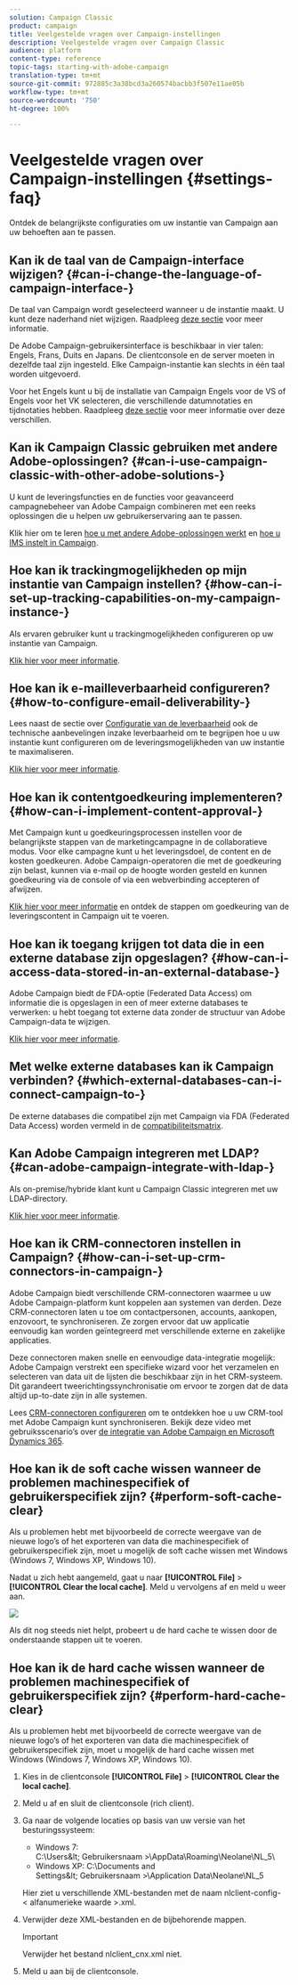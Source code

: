 ```yaml
---
solution: Campaign Classic
product: campaign
title: Veelgestelde vragen over Campaign-instellingen
description: Veelgestelde vragen over Campaign Classic
audience: platform
content-type: reference
topic-tags: starting-with-adobe-campaign
translation-type: tm+mt
source-git-commit: 972885c3a38bcd3a260574bacbb3f507e11ae05b
workflow-type: tm+mt
source-wordcount: '750'
ht-degree: 100%

---
```



# Veelgestelde vragen over Campaign-instellingen {#settings-faq}

Ontdek de belangrijkste configuraties om uw instantie van Campaign aan uw behoeften aan te passen.

## Kan ik de taal van de Campaign-interface wijzigen? {#can-i-change-the-language-of-campaign-interface-}

De taal van Campaign wordt geselecteerd wanneer u de instantie maakt. U kunt deze naderhand niet wijzigen. Raadpleeg [deze sectie](../../installation/using/creating-an-instance-and-logging-on.md) voor meer informatie.

De Adobe Campaign-gebruikersinterface is beschikbaar in vier talen: Engels, Frans, Duits en Japans. De clientconsole en de server moeten in dezelfde taal zijn ingesteld. Elke Campaign-instantie kan slechts in één taal worden uitgevoerd.

Voor het Engels kunt u bij de installatie van Campaign Engels voor de VS of Engels voor het VK selecteren, die verschillende datumnotaties en tijdnotaties hebben. Raadpleeg [deze sectie](../../platform/using/adobe-campaign-workspace.md#date-and-time) voor meer informatie over deze verschillen.

## Kan ik Campaign Classic gebruiken met andere Adobe-oplossingen? {#can-i-use-campaign-classic-with-other-adobe-solutions-}

U kunt de leveringsfuncties en de functies voor geavanceerd campagnebeheer van Adobe Campaign combineren met een reeks oplossingen die u helpen uw gebruikerservaring aan te passen.

Klik hier om te leren [hoe u met andere Adobe-oplossingen werkt](../../integrations/using/about-campaign-integrations.md) en [hoe u IMS instelt in Campaign](../../integrations/using/about-adobe-id.md).

## Hoe kan ik trackingmogelijkheden op mijn instantie van Campaign instellen? {#how-can-i-set-up-tracking-capabilities-on-my-campaign-instance-}

Als ervaren gebruiker kunt u trackingmogelijkheden configureren op uw instantie van Campaign.

[Klik hier voor meer informatie](../../installation/using/deploying-an-instance.md#tracking-configuration).

## Hoe kan ik e-mailleverbaarheid configureren? {#how-to-configure-email-deliverability-}

Lees naast de sectie over [Configuratie van de leverbaarheid](../../delivery/using/about-deliverability.md#configuration) ook de technische aanbevelingen inzake leverbaarheid om te begrijpen hoe u uw instantie kunt configureren om de leveringsmogelijkheden van uw instantie te maximaliseren.

[Klik hier voor meer informatie](../../delivery/using/technical-recommendations.md).

## Hoe kan ik contentgoedkeuring implementeren? {#how-can-i-implement-content-approval-}

Met Campaign kunt u goedkeuringsprocessen instellen voor de belangrijkste stappen van de marketingcampagne in de collaboratieve modus. Voor elke campagne kunt u het leveringsdoel, de content en de kosten goedkeuren. Adobe Campaign-operatoren die met de goedkeuring zijn belast, kunnen via e-mail op de hoogte worden gesteld en kunnen goedkeuring via de console of via een webverbinding accepteren of afwijzen.

[Klik hier voor meer informatie](../../campaign/using/marketing-campaign-approval.md#checking-and-approving-deliveries) en ontdek de stappen om goedkeuring van de leveringscontent in Campaign uit te voeren.

## Hoe kan ik toegang krijgen tot data die in een externe database zijn opgeslagen? {#how-can-i-access-data-stored-in-an-external-database-}

Adobe Campaign biedt de FDA-optie (Federated Data Access) om informatie die is opgeslagen in een of meer externe databases te verwerken: u hebt toegang tot externe data zonder de structuur van Adobe Campaign-data te wijzigen.

[Klik hier voor meer informatie](../../installation/using/connecting-to-database.md).

## Met welke externe databases kan ik Campaign verbinden? {#which-external-databases-can-i-connect-campaign-to-}

De externe databases die compatibel zijn met Campaign via FDA (Federated Data Access) worden vermeld in de [compatibiliteitsmatrix](../../rn/using/compatibility-matrix.md).

## Kan Adobe Campaign integreren met LDAP? {#can-adobe-campaign-integrate-with-ldap-}

Als on-premise/hybride klant kunt u Campaign Classic integreren met uw LDAP-directory.

[Klik hier voor meer informatie](../../installation/using/connecting-through-ldap.md).

## Hoe kan ik CRM-connectoren instellen in Campaign? {#how-can-i-set-up-crm-connectors-in-campaign-}

Adobe Campaign biedt verschillende CRM-connectoren waarmee u uw Adobe Campaign-platform kunt koppelen aan systemen van derden. Deze CRM-connectoren laten u toe om contactpersonen, accounts, aankopen, enzovoort, te synchroniseren. Ze zorgen ervoor dat uw applicatie eenvoudig kan worden geïntegreerd met verschillende externe en zakelijke applicaties.

Deze connectoren maken snelle en eenvoudige data-integratie mogelijk: Adobe Campaign verstrekt een specifieke wizard voor het verzamelen en selecteren van data uit de lijsten die beschikbaar zijn in het CRM-systeem. Dit garandeert tweerichtingssynchronisatie om ervoor te zorgen dat de data altijd up-to-date zijn in alle systemen.

Lees [CRM-connectoren configureren](../../platform/using/crm-connectors.md) om te ontdekken hoe u uw CRM-tool met Adobe Campaign kunt synchroniseren. Bekijk deze video met gebruiksscenario’s over [de integratie van Adobe Campaign en Microsoft Dynamics 365](https://helpx.adobe.com/campaign/kt/acc/using/acc-integrate-dynamics365-with-acc-feature-video-set-up.html).

## Hoe kan ik de soft cache wissen wanneer de problemen machinespecifiek of gebruikerspecifiek zijn? {#perform-soft-cache-clear}

Als u problemen hebt met bijvoorbeeld de correcte weergave van de nieuwe logo’s of het exporteren van data die machinespecifiek of gebruikerspecifiek zijn, moet u mogelijk de soft cache wissen met Windows (Windows 7, Windows XP, Windows 10).

Nadat u zich hebt aangemeld, gaat u naar **[!UICONTROL File]** > **[!UICONTROL Clear the local cache]**. Meld u vervolgens af en meld u weer aan.

![](assets/faq_soft_cache.png)

Als dit nog steeds niet helpt, probeert u de hard cache te wissen door de onderstaande stappen uit te voeren.

## Hoe kan ik de hard cache wissen wanneer de problemen machinespecifiek of gebruikerspecifiek zijn? {#perform-hard-cache-clear}

Als u problemen hebt met bijvoorbeeld de correcte weergave van de nieuwe logo’s of het exporteren van data die machinespecifiek of gebruikerspecifiek zijn, moet u mogelijk de hard cache wissen met Windows (Windows 7, Windows XP, Windows 10).

1. Kies in de clientconsole **[!UICONTROL File]** > **[!UICONTROL Clear the local cache]**.

1. Meld u af en sluit de clientconsole (rich client).

1. Ga naar de volgende locaties op basis van uw versie van het besturingssysteem:

   * Windows 7: C:\Users\&lt; Gebruikersnaam >\AppData\Roaming\Neolane\NL_5\
   * Windows XP: C:\Documents and Settings\&lt; Gebruikersnaam >\Application Data\Neolane\NL_5

   Hier ziet u verschillende XML-bestanden met de naam nlclient-config-&lt; alfanumerieke waarde >.xml.

1. Verwijder deze XML-bestanden en de bijbehorende mappen.

   >[!IMPORTANT]
   >
   >Verwijder het bestand nlclient_cnx.xml niet.

1. Meld u aan bij de clientconsole.